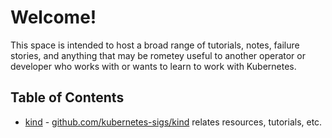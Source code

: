 # Welcome!

This space is intended to host a broad range of tutorials, notes, failure
stories, and anything that may be rometey useful to another operator or
developer who works with or wants to learn to work with Kubernetes.

## Table of Contents
* [kind](./kind) - [github.com/kubernetes-sigs/kind] relates resources,
  tutorials, etc.


[github.com/kubernetes-sigs/kind]: https://github.com/kubernetes-sigs/kind
